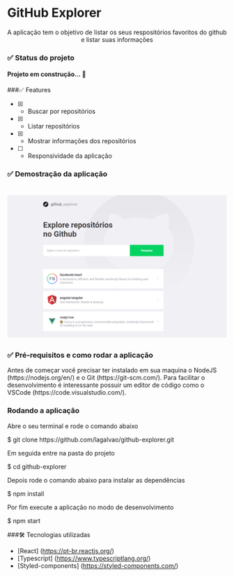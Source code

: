 # GitHub Explorer
<p align="center">A aplicação tem o objetivo de listar os seus respositórios favoritos do github e listar suas informações</p>

<h3>✅ Status do projeto</h3>
<h4>Projeto em construção... 🧱</h4>

###✅ Features
- [x] - Buscar por repositórios
- [x] - Listar repositórios
- [x] - Mostrar informações dos repositórios
- [ ] - Responsividade da aplicação

<h3>✅ Demostração da aplicação</h3>
<h1 align="center">
  <img alt="Github Explorer" src="./src/assets/app.png" />
</h1>

<h3>✅ Pré-requisitos e como rodar a aplicação</h3>
<p>Antes de começar você precisar ter instalado em sua maquina o NodeJS (https://nodejs.org/en/) e o Git (https://git-scm.com/).
Para facilitar o desenvolvimento é interessante possuir um editor de código como o VSCode (https://code.visualstudio.com/).</p>

### Rodando a aplicação
<p>Abre o seu terminal e rode o comando abaixo</p>
$ git clone https://github.com/lagalvao/github-explorer.git

<p>Em seguida entre na pasta do projeto</p>
$ cd github-explorer

<p>Depois rode o comando abaixo para instalar as dependências</p>
$ npm install

<p>Por fim execute a aplicação no modo de desenvolvimento</p>
$ npm start

###🛠 Tecnologias utilizadas
- [React] (https://pt-br.reactjs.org/)
- [Typescript] (https://www.typescriptlang.org/)
- [Styled-components] (https://styled-components.com/)
